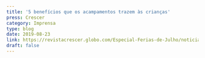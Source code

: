 ```yaml
---
title: '5 benefícios que os acampamentos trazem às crianças'
press: Crescer
category: Imprensa
type: blog
date: 2019-08-23
link: https://revistacrescer.globo.com/Especial-Ferias-de-Julho/noticia/2016/06/ferias-5-beneficios-que-os-acampamentos-trazem-criancas.html
draft: false
---
```

